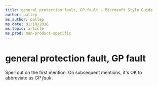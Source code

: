 ```yaml
---
title: general protection fault, GP fault - Microsoft Style Guide
author: pallep
ms.author: pallep
ms.date: 01/19/2018
ms.topic: article
ms.prod: non-product-specific
---
```


# general protection fault, GP fault

Spell out on the first mention. On subsequent mentions, it's OK to abbreviate as *GP fault*.
